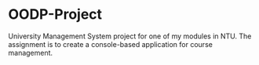 # OODP-Project

University Management System project for one of my modules in NTU. The assignment is to create a console-based application for course management. 
